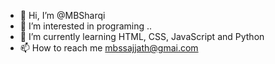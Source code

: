 - 👋 Hi, I’m @MBSharqi
- 👀 I’m interested in programing ..
- 🌱 I’m currently learning HTML, CSS, JavaScript and Python 
- 📫 How to reach me mbssajjath@gmai.com 

<!---
MBSharqi/MBSharqi is a ✨ special ✨ repository because its `README.md` (this file) appears on your GitHub profile.
You can click the Preview link to take a look at your changes.
--->
